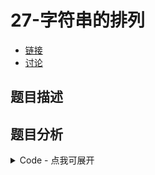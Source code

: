 # 27-字符串的排列

- [链接](https://www.nowcoder.com/practice/fe6b651b66ae47d7acce78ffdd9a96c7)
- [讨论](https://www.nowcoder.com/questionTerminal/fe6b651b66ae47d7acce78ffdd9a96c7)

## 题目描述

## 题目分析

<details>
<summary>Code - 点我可展开</summary>

<<<@/books/code/jz/27.cpp

</details>

